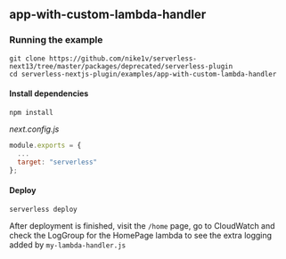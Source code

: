 ## app-with-custom-lambda-handler

### Running the example

```shell
git clone https://github.com/nike1v/serverless-next13/tree/master/packages/deprecated/serverless-plugin
cd serverless-nextjs-plugin/examples/app-with-custom-lambda-handler
```

#### Install dependencies

```shell
npm install
```

_next.config.js_

```js
module.exports = {
  ...
  target: "serverless"
};
```

#### Deploy

`serverless deploy`

After deployment is finished, visit the `/home` page, go to CloudWatch and check the LogGroup for the HomePage lambda to see the extra logging added by `my-lambda-handler.js`

